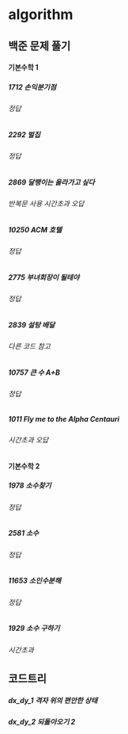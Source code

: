 # algorithm
## 백준 문제 풀기

#### 기본수학 1
##### 1712 손익분기점
###### 정답
##### 2292 벌집
###### 정답
##### 2869 달팽이는 올라가고 싶다
###### 반복문 사용 시간초과 오답
##### 10250 ACM 호텔
###### 정답
##### 2775 부녀회장이 될테야
###### 정답
##### 2839 설탕 배달
###### 다른 코드 참고
##### 10757 큰 수 A+B
###### 정답
##### 1011 Fly me to the Alpha Centauri
###### 시간초과 오답

#### 기본수학 2
##### 1978 소수찾기
###### 정답
##### 2581 소수
###### 정답
##### 11653 소인수분해
###### 정답
##### 1929 소수 구하기
###### 시간초과

## 코드트리

##### dx_dy_1 격자 위의 편안한 상태
##### dx_dy_2 되돌아오기 2